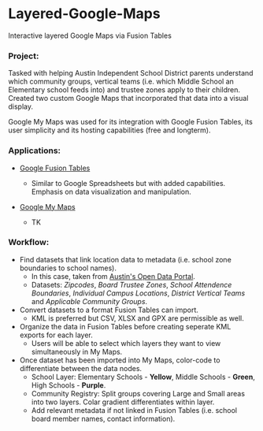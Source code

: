 # Layered-Google-Maps
Interactive layered Google Maps via Fusion Tables



<h3>Project:</h3>
Tasked with helping Austin Independent School District parents understand which community groups, vertical teams (i.e. which Middle School an Elementary school feeds into) and trustee zones apply to their children. Created two custom Google Maps that incorporated that data into a visual display.
<p>
Google My Maps was used for its integration with Google Fusion Tables, its user simplicity and its hosting capabilities (free and longterm).


<h3>Applications:</h3>

* [Google Fusion Tables](https://support.google.com/fusiontables/answer/2571232?hl=en)
  * Similar to Google Spreadsheets but with added capabilities. Emphasis on data visualization and manipulation. 

* [Google My Maps](https://www.google.com/maps/d/)
  * TK
  
<h3>Workflow:</h3>

* Find datasets that link location data to metadata (i.e. school zone boundaries to school names).
  * In this case, taken from [Austin's Open Data Portal](https://data.austintexas.gov/).
  * Datasets: *Zipcodes*, *Board Trustee Zones*, *School Attendence Boundaries*, *Individual Campus Locations*, *District Vertical Teams* and *Applicable Community Groups*.
* Convert datasets to a format Fusion Tables can import.
  * KML is preferred but CSV, XLSX and GPX are permissible as well.
* Organize the data in Fusion Tables before creating seperate KML exports for each layer.
  * Users will be able to select which layers they want to view simultaneously in My Maps.
* Once dataset has been imported into My Maps, color-code to differentiate between the data nodes.
  * School Layer: Elementary Schools - **Yellow**, Middle Schools - **Green**, High Schools - **Purple**.
  * Community Registry: Split groups covering Large and Small areas into two layers. Colar gradient differentiates within layer.
  * Add relevant metadata if not linked in Fusion Tables (i.e. school board member names, contact information).
